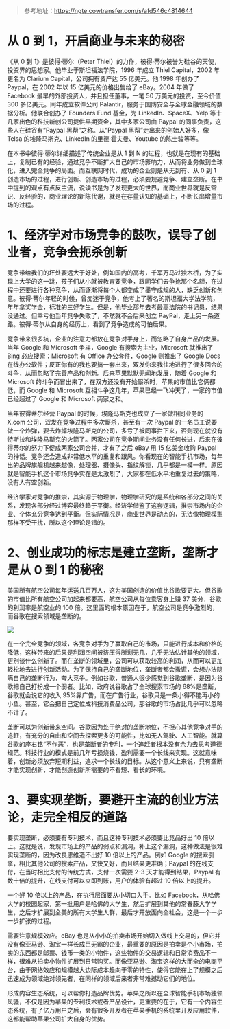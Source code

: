> 参考地址：https://ngte.cowtransfer.com/s/afd546c4814644

# 从 0 到 1，开启商业与未来的秘密

《从 0 到 1》是彼得·蒂尔（Peter Thiel）的力作，彼得·蒂尔被誉为硅谷的天使，投资界的思想家。他毕业于斯坦福法学院，1996 年成立 Thiel Capital，2002 年更名为 Clarium Capital，公司拥有资产达 55 亿美元。他 1998 年创办了 Paypal，在 2002 年以 15 亿美元的价格出售给了 eBay。2004 年做了 Facebook 最早的外部投资人，并且担任董事，一笔 50 万美元的投资，至今价值 300 多亿美元。同年成立软件公司 Palantir，服务于国防安全与全球金融领域的数据分析。他联合创办了 Founders Fund 基金，为 LinkedIn、SpaceX、Yelp 等十几家出色的科技新创公司提供早期资金，其中多家公司由 Paypal 的同事负责，这些人在硅谷有“Paypal 黑帮”之称。从“Paypal 黑帮”走出来的创始人好多，像 Telsa 的埃隆马斯克、LinkedIn 的里德·霍夫曼、Youtube 的陈士骏等等。

在本书中彼得·蒂尔详细描述了传统企业是从 1 到 N 的过程，也就是在现有的基础上，复制已有的经验，通过竞争不断扩大自己的市场影响力，从而将业务做到全球化，进入完全竞争的局面。而互联网时代，成功的企业则是从无到有、从 0 到 1 创造市场的过程，进行创新、创造市场的过程，必须要规避竞争、建立垄断。在书中提到的观点有点反主流，说读书是为了发现更大的世界，而商业世界就是反常识、反经验的，商业理论的新陈代谢，就是在存量认知的基础上，不断长出增量市场的过程。

# 1、经济学对市场竞争的鼓吹，误导了创业者，竞争会扼杀创新

竞争带给我们的坏处要远大于好处，例如国内的高考，千军万马过独木桥，为了实现上大学的这一跳，孩子们从小就被教育要竞争，跟同学们去争抢那个名额，在过程中还要进行各种竞争，从而逐渐将每个人都变成了墨守成规的人，缺乏创新和创意。彼得·蒂尔年轻的时候，曾痴迷于竞争，他考上了著名的斯坦福大学法学院，年年拿奖学金，标准的三好学生。但是，他毕业那年去考最高法院的书记员，结果没通过。但幸亏他当年竞争失败了，不然就不会后来创立 PayPal，走上另一条道路。彼得·蒂尔从自身的经历上，看到了竞争造成的可怕后果。

竞争带来很多坑，企业的注意力都放在竞争对手身上，而忽略了自身产品的发展。当年 Google 和 Microsoft 争斗，Google 有搜索为主业，Microsoft 就推出了 Bing 必应搜索；Microsoft 有 Office 办公套件，Google 则推出了 Google Docs 在线办公软件；反正你有的我也要搞一套出来，双发你来我往地进行了很多回合的斗争，从而忽略了完善产品和创新。后来苹果默默无闻地发展，随着 Google 和 Microsoft 的斗争而冒出来了，在双方还没有开始厮杀时，苹果的市值比它俩都低，而 Google 和 Microsoft 互相斗争这几年，苹果已经一飞冲天了，一家的市值已经超过了 Google 和 Microsoft 两家之和。

当年彼得蒂尔经营 Paypal 的时候，埃隆马斯克也成立了一家做相同业务的 X.com 公司，双发在竞争过程中多次厮杀，甚至有一次 Paypal 的一名员工说要做一个炸弹，要去炸掉埃隆马斯克的公司，多亏了被同事拦下来，否则现在就没有特斯拉和埃隆马斯克的火箭了。两家公司在竞争期间业务没有任何长进，后来在彼得蒂尔的努力下促成两家公司合并，才有了之后 eBay 用 15 亿美金收购 Paypal 的神话。竞争还会造成非常低水平的重复和跟风。你看现在的智能手机市场，每年出的品牌旗舰机越来越像，处理器、摄像头、指纹解锁，几乎都是一模一样。原因就是智能手机这个市场竞争实在是太激烈了，大家都在低水平地重复过去的策略，没有人有空创新。

经济学家对竞争的推崇，其实源于物理学，物理学研究的是系统和各部分之间的关系，发现各部分经过博弈最终趋于平衡。经济学借鉴了这套逻辑，推崇市场内的企业、个体充分竞争达到平衡。但实际情况是，商业世界是动态的，无法像物理模型那样不受干扰，所以这个理论是错的。

# 2、创业成功的标志是建立垄断，垄断才是从 0 到 1 的秘密

美国所有航空公司每年运送几百万人，这为美国创造的价值比谷歌要更大。但谷歌的市值比所有航空公司加起来都要高，航空公司从每位乘客身上赚 37 美分，谷歌的利润率是航空业的 100 倍。这里面的根本原因在于，航空公司是竞争激烈的，而谷歌在搜索领域是垄断的。

![](https://pic.imgdb.cn/item/6386b22e16f2c2beb1a6d712.jpg)

在一个完全竞争的领域，各竞争对手为了赢取自己的市场，只能进行成本和价格的降低，这样带来的后果是利润空间被挤压得所剩无几，几乎无法估计其他的领域，更别谈什么创新了。而在垄断的领域里，公司可以获取较高的利润，从而可以更加轻松地去进行创新活动。为了保持自己的垄断地位，垄断者都会撒谎，会想办法隐瞒自己的垄断行为，夸大竞争。例如谷歌，普通人很少感觉到谷歌垄断，是因为谷歌把自己打扮成一个弱者。比如，政府说谷歌占了全球搜索市场的 68%是垄断，谷歌就会说它的收入 95%靠广告，而在广告行业，谷歌只是一条小得不能再小的小鱼。甚至，它会把自己定位成科技消费品公司，那谷歌的市场占比几乎可以忽略不计了。

垄断可以为创新带来空间。谷歌因为处于绝对的垄断地位，不担心其他竞争对手的追赶，有充分的自由和空间去探索更多的可能性，比如无人驾驶、人工智能。就算谷歌的座右铭“不作恶”，也是垄断者的专利，一个追赶者根本没有余力去思考道德规范。科技行业的模式是前几年亏损烧钱，盈利需要一个长线来实现。这就意味着，创新必须放弃短期利益，追求一个长线的目标。从这个意义上来说，只有垄断才能实现创新，才能创造创新所需要的不看短、看长的环境。

# 3、要实现垄断，要避开主流的创业方法论，走完全相反的道路

要实现垄断，必须要有专利技术，而且这种专利技术必须要比竞品好出 10 倍以上。这就是说，发现市场上的产品的弱点和漏洞，补上这个漏洞，这种做法是很难实现垄断的，因为改良思维造不出好 10 倍以上的产品。例如 Google 的搜索引擎，相比其他公司的搜索产品，又快又好，而且结果更准确；Paypal 的在线支付，在当时相比支付的传统方式，支付一次需要 2-3 天才能得到结果，Paypal 有数十倍的提升，在线支付可以立即到账，用户的体验有超过 10 倍以上的提升。

一个好 10 倍以上的产品，在执行层面要从小切口入手。比如 Facebook，从哈佛大学的校园起家，第一批用户是哈佛的大学生，然后扩展到其他的常春藤大学学生，之后才扩展到全美的所有大学生人群，最后才开放面向全社会，这是一个一步一步扩张的过程。

需要注意规模效应。eBay 也是从小小的拍卖市场开始切入做线上交易的，但它并没有像亚马逊、淘宝一样长成巨无霸的企业，最重要的原因是拍卖是个小市场，拍卖的东西都是邮票、钱币一类的小物件，这些物件的交易逻辑和日常消费品不一样，很难从拍卖小物件扩展到日常购买。而像亚马逊、淘宝这样的大而全的电商平台，由于网络效应和规模越大边际成本趋向于零的特性，使得它能在上了规模之后迅速成为领域绝对领先者，在同样的领域后来者非常难撼动它们的地位。

形成内容生态系统，可以帮你打造品牌优势。苹果之所以在全球智能手机市场独领风骚，不仅是因为苹果的专利技术或者产品设计，更重要的在于，它有一个内容生态系统，有了亿万用户之后，会有很多开发者在苹果手机的系统里开发应用软件，这都能帮助苹果公司扩大自身的优势。
